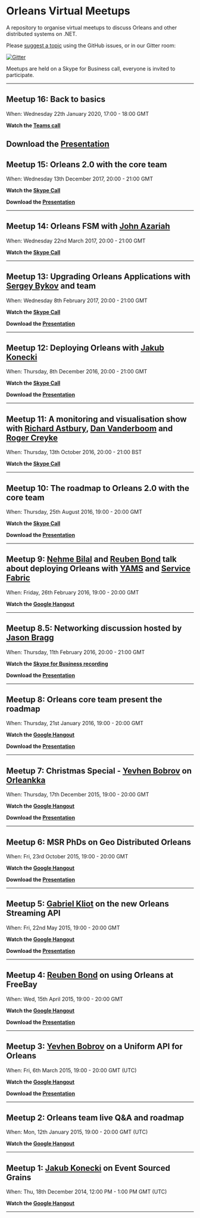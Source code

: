# Orleans Virtual Meetups

A repository to organise virtual meetups to discuss Orleans and other distributed systems on .NET.

Please [suggest a topic](https://github.com/OrleansContrib/meetups/issues/1) using the GitHub issues, or in our Gitter room:

[![Gitter](https://badges.gitter.im/Join%20Chat.svg)](https://gitter.im/dotnet/orleans?utm_source=badge&utm_medium=badge&utm_campaign=pr-badge)

Meetups are held on a Skype for Business call, everyone is invited to participate.

---

## Meetup 16: Back to basics

When: Wednesday 22th January 2020, 17:00 - 18:00 GMT

__Watch the [Teams call](https://www.youtube.com/watch?v=an87dzgAMR8)__

__Download the [Presentation][VM-16]__
---

## Meetup 15: Orleans 2.0 with the core team

When: Wednesday 13th December 2017, 20:00 - 21:00 GMT

__Watch the [Skype Call](https://youtu.be/d3ufDsZcW4k)__

__Download the [Presentation][VM-15]__

---

## Meetup 14: Orleans FSM with [John Azariah](https://github.com/johnazariah)

When: Wednesday 22nd March 2017, 20:00 - 21:00 GMT

__Watch the [Skype Call](https://youtu.be/XmsVYLfNHjI)__

---

## Meetup 13: Upgrading Orleans Applications with [Sergey Bykov](https://github.com/sergeybykov) and team

When: Wednesday 8th February 2017, 20:00 - 21:00 GMT

__Watch the [Skype Call](https://youtu.be/_5hWNVccKeQ)__

__Download the [Presentation][VM-13]__

---

## Meetup 12: Deploying Orleans with [Jakub Konecki](https://github.com/jkonecki) 

When: Thursday, 8th December 2016, 20:00 - 21:00 GMT

__Watch the [Skype Call](https://youtu.be/JrmHfbZH11M)__

__Download the [Presentation][VM-12]__

---

## Meetup 11: A monitoring and visualisation show with [Richard Astbury](https://github.com/richorama), [Dan Vanderboom](https://github.com/danvanderboom) and [Roger Creyke](https://github.com/creyke)

When: Thursday, 13th October 2016, 20:00 - 21:00 BST

__Watch the [Skype Call](https://youtu.be/WiAX_eGEuyo)__

---

## Meetup 10: The roadmap to Orleans 2.0 with the core team

When: Thursday, 25th August 2016, 19:00 - 20:00 GMT

__Watch the [Skype Call](https://youtu.be/_SbIbYkY88o)__

__Download the [Presentation][VM-10]__

---

## Meetup 9:  [Nehme Bilal](https://github.com/nehmebilal) and [Reuben Bond](https://github.com/ReubenBond) talk about deploying Orleans with [YAMS](https://github.com/Microsoft/Yams) and [Service Fabric](https://azure.microsoft.com/en-gb/documentation/articles/service-fabric-overview/)

When: Friday, 26th February 2016, 19:00 - 20:00 GMT

__Watch the [Google Hangout](https://youtu.be/w__D7gnqeZ0)__

---

## Meetup 8.5: Networking discussion hosted by [Jason Bragg](https://github.com/jason-bragg)

When: Thursday, 11th February 2016, 20:00 - 21:00 GMT

__Watch the [Skype for Business recording](https://youtu.be/F1Yoe88HEvg)__

__Download the [Presentation][VM-8.5]__

---

## Meetup 8: Orleans core team present the roadmap

When: Thursday, 21st January 2016, 19:00 - 20:00 GMT

__Watch the [Google Hangout](https://www.youtube.com/watch?v=4BiCyhvSOs4)__

__Download the [Presentation][VM-8]__

---

## Meetup 7: Christmas Special - [Yevhen Bobrov](https://github.com/yevhen) on [Orleankka](https://github.com/yevhen/Orleankka)

When: Thursday, 17th December 2015, 19:00 - 20:00 GMT

__Watch the [Google Hangout](https://www.youtube.com/watch?v=FKL-PS8Q9ac)__

__Download the [Presentation][VM-7]__

---

## Meetup 6: MSR PhDs on Geo Distributed Orleans

When: Fri, 23rd October 2015, 19:00 - 20:00 GMT

__Watch the [Google Hangout](https://www.youtube.com/watch?v=fOl8ophHtug)__

__Download the [Presentation][VM-6]__

---

## Meetup 5: [Gabriel Kliot](https://github.com/gabikliot) on the new Orleans Streaming API

When: Fri, 22nd May 2015, 19:00 - 20:00 GMT

__Watch the [Google Hangout](https://www.youtube.com/watch?v=eSepBlfY554)__

__Download the [Presentation][VM-5]__

---

## Meetup 4: [Reuben Bond](https://github.com/ReubenBond) on using Orleans at FreeBay

When: Wed, 15th April 2015, 19:00 - 20:00 GMT

__Watch the [Google Hangout](https://www.youtube.com/watch?v=56Xz68lTB9c)__

__Download the [Presentation][VM-4]__

---

## Meetup 3: [Yevhen Bobrov](https://github.com/yevhen) on a Uniform API for Orleans

When: Fri, 6th March 2015, 19:00 - 20:00 GMT (UTC)

__Watch the [Google Hangout](https://www.youtube.com/watch?v=07Up88bpl20)__

__Download the [Presentation][VM-3]__

---

## Meetup 2: Orleans team live Q&A and roadmap

When: Mon, 12th January 2015, 19:00 - 20:00 GMT (UTC)

__Watch the [Google Hangout](https://www.youtube.com/watch?v=D4kJKSFfNjI)__

---

## Meetup 1: [Jakub Konecki](https://github.com/jkonecki) on Event Sourced Grains

When: Thu, 18th December 2014, 12:00 PM - 1:00 PM GMT (UTC)

__Watch the [Google Hangout](http://www.youtube.com/watch?v=6COQ8XzloPg)__

---

[None]: https://www.google.com/?q=sorry%2C+this+presentation+is+not+found
[VM-3]: https://github.com/dotnet/orleans/blob/gh-pages/Presentations/(VM03)%20Uniform%20Api%20is%2042.pptx?raw=true
[VM-4]: http://dotnet.github.io/orleans/Presentations/VM-4%20-%20Using%20Orleans%20at%20FreeBay.pptx
[VM-5]: https://github.com/dotnet/orleans/blob/gh-pages/Presentations/Orleans%20Streaming%20-%20Virtual%20meetup%20-%205-22-2015.pptx?raw=true
[VM-6]: http://dotnet.github.io/orleans/Presentations/VM-6%20-%20Orleans-Geo-Replication.pptx
[VM-7]: https://github.com/dotnet/orleans/blob/gh-pages/Presentations/(VM07)%20Orleankka%20Functional%20API%20for%20Orleans.pptx?raw=true 
[VM-8]: https://github.com/dotnet/orleans/blob/gh-pages/Presentations/Orleans%20Roadmap%201-21-2016.pptx?raw=true
[VM-8.5]: http://dotnet.github.io/orleans/Presentations/VM-8.5%20-%20Orleans%20Networking.pptx
[VM-10]: https://github.com/dotnet/orleans/blob/gh-pages/Presentations/VM-10%20-%20Orleans%202.0%20plan.pptx?raw=true
[VM-12]: https://github.com/dotnet/orleans/raw/gh-pages/Presentations/VM-12%20Orleans-YAMS.pdf
[VM-13]: https://github.com/dotnet/orleans/raw/gh-pages/Presentations/VM-13%20-%20Orleans%20%26%20versioning.pptx
[VM-15]: https://github.com/dotnet/orleans/blob/gh-pages/Presentations/VM-15%20-%20Orleans%202.0.pdf
[VM-16]: https://github.com/dotnet/orleans/blob/gh-pages/Presentations/VM-16%20-%20Orleans%204.0%20-%20Back%20To%20Basics.pptx
